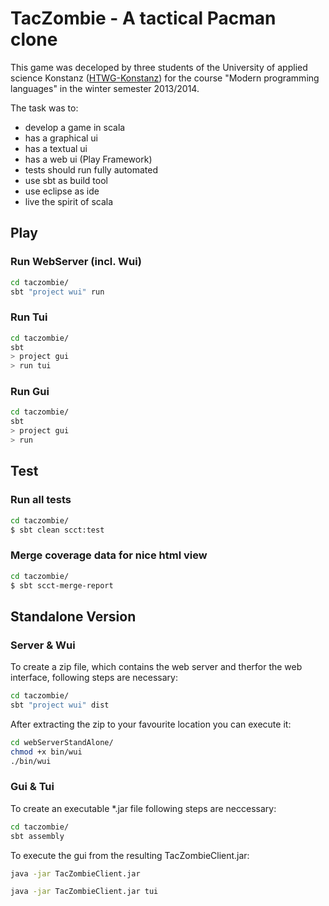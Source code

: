 # TacZombie - A tactical Pacman clone

This game was deceloped by three students of the University of applied science Konstanz ([HTWG-Konstanz](www.htwg-konstanz.de)) for the course "Modern programming languages" in the winter semester 2013/2014.

The task was to:
- develop a game in scala
- has a graphical ui
- has a textual ui
- has a web ui (Play Framework)
- tests should run fully automated
- use sbt as build tool
- use eclipse as ide
- live the spirit of scala

## Play

### Run WebServer (incl. Wui)

``` bash
cd taczombie/
sbt "project wui" run
```

### Run Tui

``` bash
cd taczombie/
sbt
> project gui
> run tui
```

### Run Gui
``` bash
cd taczombie/
sbt
> project gui
> run
```

## Test

### Run all tests
``` bash
cd taczombie/
$ sbt clean scct:test
```

### Merge coverage data for nice html view
``` bash
cd taczombie/
$ sbt scct-merge-report
```

## Standalone Version

### Server & Wui

To create a zip file, which contains the web server and therfor the web interface, following steps are necessary:

``` bash
cd taczombie/
sbt "project wui" dist
```

After extracting the zip to your favourite location you can execute it:

``` bash
cd webServerStandAlone/
chmod +x bin/wui
./bin/wui
```

### Gui & Tui

To create an executable *.jar file following steps are neccessary:

``` bash
cd taczombie/
sbt assembly
```

To execute the gui from the resulting TacZombieClient.jar:

``` bash
java -jar TacZombieClient.jar
```

``` bash
java -jar TacZombieClient.jar tui
```

